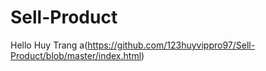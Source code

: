 # Sell-Product
Hello Huy
Trang a(https://github.com/123huyvippro97/Sell-Product/blob/master/index.html)
